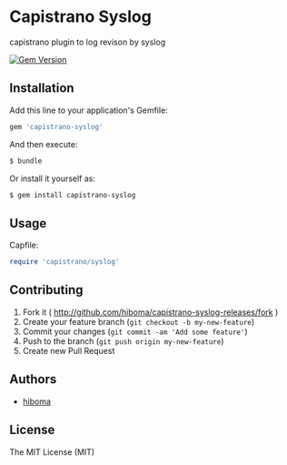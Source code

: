 Capistrano Syslog
==========================

capistrano plugin to log revison by syslog

[![Gem Version](https://badge.fury.io/rb/capistrano-syslog.svg)](https://badge.fury.io/rb/capistrano-syslog)

Installation
------------

Add this line to your application's Gemfile:

```ruby
gem 'capistrano-syslog'
```

And then execute:

```sh
$ bundle
```

Or install it yourself as:

```sh
$ gem install capistrano-syslog
```

Usage
-----

Capfile:

```ruby
require 'capistrano/syslog'
```

Contributing
------------

1. Fork it ( http://github.com/hiboma/capistrano-syslog-releases/fork )
2. Create your feature branch (`git checkout -b my-new-feature`)
3. Commit your changes (`git commit -am 'Add some feature'`)
4. Push to the branch (`git push origin my-new-feature`)
5. Create new Pull Request

Authors
-------

- [hiboma](https://github.com/hiboma)

License
-------

The MIT License (MIT)
